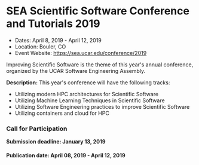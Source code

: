 
# SEA Scientific Software Conference and Tutorials 2019

- Dates: April 8, 2019 - April 12, 2019
- Location: Bouler, CO
- Event Website: https://sea.ucar.edu/conference/2019

Improving Scientific Software is the theme of this year's annual conference, organized by the UCAR Software Engineering Assembly.

**Description:**  This year's conference will have the following tracks:
- Utilizing modern HPC architectures for Scientific Software
- Utilizing Machine Learning Techniques in Scientific Software
- Utilizing Software Engineering practices to improve Scientific Software
- Utilizing containers and cloud for HPC

### Call for Participation
**Submission deadline: January 13, 2019**

#### Publication date: April 08, 2019 - April 12, 2019

<!---
Publish: yes
RSS update: 2018-12-20
Categories: development
Topics: software engineering 
Tags: conference
Level: 2
Prerequisites: default
Aggregate: none
--->
